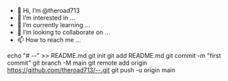 - 👋 Hi, I’m @theroad713
- 👀 I’m interested in ...
- 🌱 I’m currently learning ...
- 💞️ I’m looking to collaborate on ...
- 📫 How to reach me ...

<!---
theroad713/theroad713 is a ✨ special ✨ repository because its `README.md` (this file) appears on your GitHub profile.
You can click the Preview link to take a look at your changes.
--->
echo "# --" >> README.md
git init
git add README.md
git commit -m "first commit"
git branch -M main
git remote add origin https://github.com/theroad713/--.git
git push -u origin main
